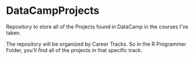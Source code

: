 # DataCampProjects
Repository to store all of the Projects found in DataCamp in the courses I've taken.

The repository will be organized by Career Tracks. So in the R Programmer Folder, you'll find all of the projects in that specific track.
